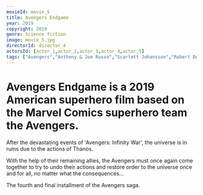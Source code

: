 ```yaml
---
movieId: movie_5
title: Avengers Endgame
year: 2019
copyright: 2019
genre: Science fiction
image: movie_5.jpg
directorId: director_4
actorsId: [actor_1,actor_2,actor_3,actor_4,actor_5]
tags: ["Avengers","Anthony & Joe Russo","Scarlett Johansson","Robert Downey Jr","Christopher Hemsworth","Elizabeth Olsen","Thom Holland"]
---
```


# Avengers Endgame is a 2019 American superhero film based on the Marvel Comics superhero team the Avengers.
After the devastating events of 'Avengers: Infinity War', the universe is in ruins due to the actions of Thanos.

With the help of their remaining allies, the Avengers must once again come together to try to undo their actions and restore order to the universe once and for all, no matter what the consequences...
 
The fourth and final installment of the Avengers saga.